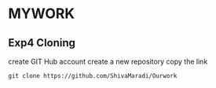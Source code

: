 # MYWORK
## Exp4 Cloning 
create GIT Hub account 
create a new repository
copy the link
```
git clone https://github.com/ShivaMaradi/Ourwork

```